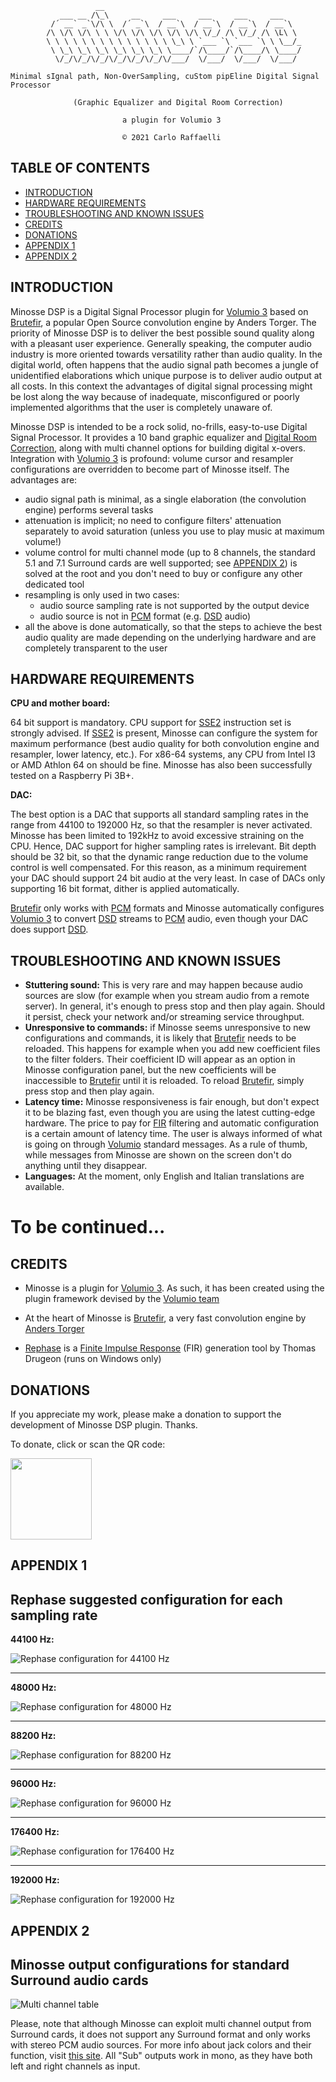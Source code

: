                        
                       
                       __
               ___ __ /\_\     __     ___     ___     ___     ___
             /´ __` _`\/\ \  /´ _`\  / __`\  / __`\  / __`\  / __`\
            /\ \/\ \/\ \ \ \/\ \/\ \/\ \/\ \/\ \/_/ /\ \/_/ /\ \L\ \
            \ \ \ \ \ \ \ \ \ \ \ \ \ \ \_\ \ `___ `\ `___ `\ \ \__/_
             \ \_\ \_\ \_\ \_\ \_\ \_\ \____/`/\____/`/\____/\ \____/
              \/_/\/_/\/_/\/_/\/_/\/_/\/___/  \/___/  \/___/  \/___/
      
    Minimal sIgnal path, Non-OverSampling, cuStom pipEline Digital Signal Processor

                  (Graphic Equalizer and Digital Room Correction)

                             a plugin for Volumio 3

                             © 2021 Carlo Raffaelli


TABLE OF CONTENTS
-----------------

  * [INTRODUCTION](#INTRODUCTION)
  * [HARDWARE REQUIREMENTS](#HARDWARE-REQUIREMENTS)
  * [TROUBLESHOOTING AND KNOWN ISSUES](#TROUBLESHOOTING-AND-KNOWN-ISSUES)
  * [CREDITS](#CREDITS)
  * [DONATIONS](#DONATIONS)
  * [APPENDIX 1](#APPENDIX-1)
  * [APPENDIX 2](#APPENDIX-2)



INTRODUCTION
------------

Minosse DSP is a Digital Signal Processor plugin for [Volumio 3](https://volumio.org/) based on [Brutefir](https://torger.se/anders/brutefir.html), a popular Open Source convolution engine by Anders Torger. The priority of Minosse DSP is to deliver the best possible sound quality along with a pleasant user experience. Generally speaking, the computer audio industry is more oriented towards versatility rather than audio quality. In the digital world, often happens that the audio signal path becomes a jungle of unidentified elaborations which unique purpose is to deliver audio output at all costs. In this context the advantages of digital signal processing might be lost along the way because of inadequate, misconfigured or poorly implemented algorithms that the user is completely unaware of.

Minosse DSP is intended to be a rock solid, no-frills, easy-to-use Digital Signal Processor. It provides a 10 band graphic equalizer and [Digital Room Correction](https://www.drc.one/), along with multi channel options for building digital x-overs. Integration with [Volumio 3](https://volumio.org/) is profound: volume cursor and resampler configurations are overridden to become part of Minosse itself. The advantages are:
- audio signal path is minimal, as a single elaboration (the convolution engine) performs several tasks
- attenuation is implicit; no need to configure filters' attenuation separately to avoid saturation (unless you use to play music at maximum volume!)
- volume control for multi channel mode (up to 8 channels, the standard 5.1 and 7.1 Surround cards are well supported; see [APPENDIX 2](#APPENDIX-2)) is solved at the root and you don't need to buy or configure any other dedicated tool
- resampling is only used in two cases:
  - audio source sampling rate is not supported by the output device
  * audio source is not in [PCM](https://en.wikipedia.org/wiki/Pulse-code_modulation) format (e.g. [DSD](https://en.wikipedia.org/wiki/Direct_Stream_Digital) audio)
- all the above is done automatically, so that the steps to achieve the best audio quality are made depending on the underlying hardware and are completely transparent to the user

HARDWARE REQUIREMENTS
----------------------

**CPU and mother board:**

64 bit support is mandatory. CPU support for [SSE2](https://en.wikipedia.org/wiki/SSE2) instruction set is strongly advised. If [SSE2](https://en.wikipedia.org/wiki/SSE2) is present, Minosse can configure the system for maximum performance (best audio quality for both convolution engine and resampler, lower latency, etc.). For x86-64 systems, any CPU from Intel I3 or AMD Athlon 64 on should be fine. Minosse has also been successfully tested on a Raspberry Pi 3B+.

**DAC:**

The best option is a DAC that supports all standard sampling rates in the range from 44100 to 192000 Hz, so that the resampler is never activated. Minosse has been limited to 192kHz to avoid excessive straining on the CPU. Hence, DAC support for higher sampling rates is irrelevant. Bit depth should be 32 bit, so that the dynamic range reduction due to the volume control is well compensated. For this reason, as a minimum requirement your DAC should support 24 bit audio at the very least. In case of DACs only supporting 16 bit format, dither is applied automatically.

[Brutefir](https://torger.se/anders/brutefir.html) only works with [PCM](https://en.wikipedia.org/wiki/Pulse-code_modulation) formats and Minosse automatically configures [Volumio 3](https://volumio.org/) to convert [DSD](https://en.wikipedia.org/wiki/Direct_Stream_Digital) streams to [PCM](https://en.wikipedia.org/wiki/Pulse-code_modulation) audio, even though your DAC does support [DSD](https://en.wikipedia.org/wiki/Direct_Stream_Digital).

TROUBLESHOOTING AND KNOWN ISSUES
--------------------------------

- **Stuttering sound:** This is very rare and may happen because audio sources are slow (for example when you stream audio from a remote server). In general, it's enough to press stop and then play again. Should it persist, check your network and/or streaming service throughput.
- **Unresponsive to commands:** if Minosse seems unresponsive to new configurations and commands, it is likely that [Brutefir](https://torger.se/anders/brutefir.html) needs to be reloaded. This happens for example when you add new coefficient files to the filter folders. Their coefficient ID will appear as an option in Minosse configuration panel, but the new coefficients will be inaccessible to [Brutefir](https://torger.se/anders/brutefir.html) until it is reloaded. To reload [Brutefir](https://torger.se/anders/brutefir.html), simply press stop and then play again.
- **Latency time:** Minosse responsiveness is fair enough, but don't expect it to be blazing fast, even though you are using the latest cutting-edge hardware. The price to pay for [FIR](https://en.wikipedia.org/wiki/Finite_impulse_response) filtering and automatic configuration is a certain amount of latency time. The user is always informed of what is going on through [Volumio](https://volumio.org/) standard messages. As a rule of thumb, while messages from Minosse are shown on the screen don't do anything until they disappear.
- **Languages:** At the moment, only English and Italian translations are available.


To be continued...
==================


CREDITS
-------

- Minosse is a plugin for [Volumio 3](https://volumio.org/). As such, it has been created using the plugin framework devised by the [Volumio team](https://volumio.org/about-us/)

- At the heart of Minosse is [Brutefir](https://torger.se/anders/brutefir.html), a very fast convolution engine by [Anders Torger](https://torger.se/anders/)

- [Rephase](https://rephase.org/) is a [Finite Impulse Response](https://en.wikipedia.org/wiki/Finite_impulse_response) (FIR) generation tool by Thomas Drugeon (runs on Windows only)

DONATIONS
---------

If you appreciate my work, please make a donation to support the development of Minosse DSP plugin. Thanks.

To donate, click or scan the QR code:

<a href="https://www.paypal.com/donate/?hosted_button_id=3X4ESPGKFDATU">
  <img src="https://github.com/KarlitoswayXYZ/minosse-user-manual/blob/master/img/QR_Code.png" width="130" height="130"/>
</a>

APPENDIX 1
----------

Rephase suggested configuration for each sampling rate
------------------------------------------------------

**44100 Hz:**

![Rephase configuration for 44100 Hz](https://github.com/KarlitoswayXYZ/minosse-user-manual/blob/master/img/rephase-44100.png "Rephase configuration for 44100 Hz")

----------------------------------------------------------------

**48000 Hz:**

![Rephase configuration for 48000 Hz](https://github.com/KarlitoswayXYZ/minosse-user-manual/blob/master/img/rephase-48000.png "Rephase configuration for 48000 Hz")

----------------------------------------------------------------

**88200 Hz:**

![Rephase configuration for 88200 Hz](https://github.com/KarlitoswayXYZ/minosse-user-manual/blob/master/img/rephase-88200.png "Rephase configuration for 88200 Hz")

----------------------------------------------------------------

**96000 Hz:**

![Rephase configuration for 96000 Hz](https://github.com/KarlitoswayXYZ/minosse-user-manual/blob/master/img/rephase-96000.png "Rephase configuration for 96000 Hz")

----------------------------------------------------------------

**176400 Hz:**

![Rephase configuration for 176400 Hz](https://github.com/KarlitoswayXYZ/minosse-user-manual/blob/master/img/rephase-176400.png "Rephase configuration for 176400 Hz")

----------------------------------------------------------------

**192000 Hz:**

![Rephase configuration for 192000 Hz](https://github.com/KarlitoswayXYZ/minosse-user-manual/blob/master/img/rephase-192000.png "Rephase configuration for 192000 Hz")

APPENDIX 2
----------

Minosse output configurations for standard Surround audio cards
---------------------------------------------------------------

![Multi channel table](https://github.com/KarlitoswayXYZ/minosse-user-manual/blob/master/img/multichannel_table.png "Multi channel table")

Please, note that although Minosse can exploit multi channel output from Surround cards, it does not support any Surround format and only works with stereo PCM audio sources. For more info about jack colors and their function, visit [this site](https://www.phase4.org/pdfs/The%20Ins%20and%20Outs%20of%20PC%20Audio%20Jack%20Colors.pdf). All "Sub" outputs work in mono, as they have both left and right channels as input.

